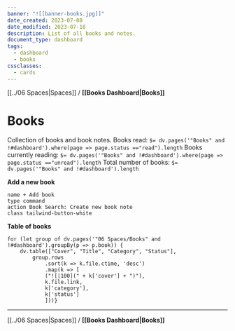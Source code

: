 ```yaml
---
banner: "![[banner-books.jpg]]"
date_created: 2023-07-08
date_modified: 2023-07-18
description: List of all books and notes.
document_type: dashboard
tags:
  - dashboard
  - books
cssclasses:
  - cards
---
```

[[../06 Spaces|Spaces]] / **[[Books Dashboard|Books]]**
# Books
Collection of books and book notes.
Books read: `$= dv.pages('"Books" and !#dashboard').where(page => page.status =="read").length`
Books currently reading: `$= dv.pages('"Books" and !#dashboard').where(page => page.status =="unread").length`
Total number of books: `$= dv.pages('"Books" and !#dashboard').length`

**Add a new book**
```button
name + Add book
type command
action Book Search: Create new book note
class tailwind-button-white
```

**Table of books**
```dataviewjs
for (let group of dv.pages('"06 Spaces/Books" and !#dashboard').groupBy(p => p.book)) {
	dv.table(["Cover", "Title", "Category", "Status"], 
		group.rows 
			.sort(k => k.file.ctime, 'desc')
			.map(k => [
			("![|100](" + k['cover'] + ")"),
			k.file.link, 
			k['category'],
			k['status']
			]))}
```

---
[[../06 Spaces|Spaces]] / **[[Books Dashboard|Books]]**